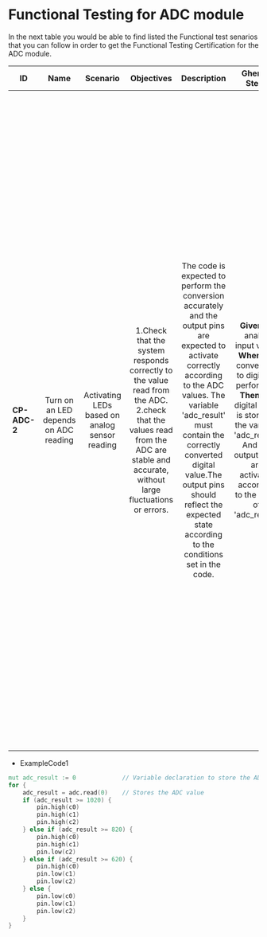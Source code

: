 # Functional Testing for ADC module

In the next table you would be able to find listed the Functional test senarios that you can follow in order to get the Functional Testing Certification for the ADC module.

| ID            | Name                                  | Scenario 					    				| Objectives    																							    																	     | Description 																																																                                                                   												| Gherkin Steps 																																																                         | Steps    																																																																																																																																																																																																																																																																																																																		| Expected results 																																																												  | Code Example |
| ------------- | :------:                              | :------: 							     		| :------:   																																										     | :------: 				   																																													       																										| :------:      																																																                         | :------: 																																																																																																																																																																																																																																																																																																																		| :------: 	   																																																													  | :------:     |
| **CP-ADC-2**  | Turn on an LED depends on ADC reading | Activating LEDs based on analog sensor reading| 1.Check that the system responds correctly to the value read from the ADC. <br>2.check that the values read from the ADC are stable and accurate, without large fluctuations or errors.| The code is expected to perform the conversion accurately and the output pins are expected to activate correctly according to the ADC values. The variable 'adc_result' must contain the correctly converted digital value.The output pins should reflect the expected state according to the conditions set in the code.| **Given** an analog input value. <br>**When** the conversion to digital is performed. <br>**Then** the digital value is stored in the variable 'adc_result'. And the output LEDs are activated according to the value of 'adc_result'. | 1.Test Environment Preparation:Configure the test environment with the necessary hardware for code execution, ensure that you have access to the ADC, output pins and reference values for comparisons. <br>2.Test Case Definition: Create test cases covering different ranges of ADC values for each code condition (>= 1020, >= 820, >= 620, and < 620). <br>3. Test Execution:Execute the code with the test values defined in the test case and verify that the output pins are activated correctly according to the conditions set in the code. <br>4.Verification of Results:Check that the output pins are in the expected state for each ADC value, record and analyze the results obtained during the execution of the tests. <br>5.Coverage Analysis:Evaluate the coverage of the tests performed to ensure that all possible paths in the code have been tested. <br>6.Documentation of Results:Document the results of the tests performed, including success cases and possible failures encountered and identify areas of improvement or possible adjustments to the code to optimize its performance. <br>7.Iteration and Continuous Improvement:in case of finding bugs, make corrections in the code and repeat the tests to validate the modifications made.| 1.**System Response to ADC Value**: The output LEDs should activate according to the ADC value, with all conditions met accurately.<br>2.**Verify Stability**: The values read from the ADC should be consistent and reliable, reflecting the true analog input.| ExampleCode1 |
  
-   ExampleCode1

```v
mut adc_result := 0				// Variable declaration to store the ADC value
for {
	adc_result = adc.read(0) 	// Stores the ADC value
	if (adc_result >= 1020) {
		pin.high(c0)
		pin.high(c1)
		pin.high(c2)
	} else if (adc_result >= 820) {
		pin.high(c0)
		pin.high(c1)
		pin.low(c2)
	} else if (adc_result >= 620) {
		pin.high(c0)
		pin.low(c1)
		pin.low(c2)
	} else {
		pin.low(c0)
		pin.low(c1)
		pin.low(c2)
	}
}
```